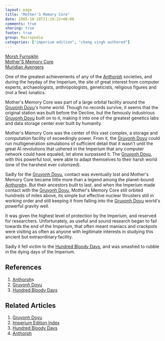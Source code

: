 ```yaml
---
layout: page
title: "Mother'S Memory Core"
date: 2005-10-18T21:19:22+00:00
comments: true
sharing: true
footer: true
group: Macropedia
categories: ["imperium edition", "chang singh authored"]
---
```


<div class='row'>
	<div class='col-md-4'><a href='/macropedia/morsh-furnoklin'>Morsh Furnoklin</a></div>
	<div class='col-md-4'><a href='/macropedia/mother-memory-core'>Mother'S Memory Core</a></div>
	<div class='col-md-4'><a href='/macropedia/muridian-avengers'>Muridian Avengers</a></div>
</div>


One of the greatest achievements of any of the [Anthorph](/macropedia/anthorph) societies, and during the heyday of the Imperium, the site of great interest from computer experts, archaeologists, anthropologists, geneticists, religious figures and (not a few) lunatics.

Mother's Memory Core was part of a large orbital facility around the [Gruyonh Doyu](/macropedia/gruyonh-doyu)'s home world.  Though no records survive, it seems that the original station was built before the Decline, but the famously industrious [Gruyonh Doyu](/macropedia/gruyonh-doyu) built on to it, making it into one of the greatest genetics labs and data storage center ever built by humanity.

Mother's Memory Core was the center of this vast complex, a storage and computation facility of exceedingly power.  From it, the [Gruyonh Doyu](/macropedia/gruyonh-doyu) could run multigeneration simulations of sufficient detail that it wasn't until the great AI revolutions that ushered in the Imperium that any computer network could have equaled, let alone surpassed it.  The [Gruyonh Doyu](/macropedia/gruyonh-doyu), with this powerful tool, were able to adapt themselves to their harsh world (one of the harshest ever colonized).

Sadly for the [Gruyonh Doyu](/macropedia/gruyonh-doyu), contact was eventually lost and Mother's Memory Core became little more than a legend among the planet-bound [Anthorph](/macropedia/anthorph)s.  But their ancestors built to last, and when the Imperium made contact with the [Gruyonh Doyu](/macropedia/gruyonh-doyu), Mother's Memory Core still orbited hundreds of miles above, its simple but effective nuclear thrusters still in working order and still keeping it from falling into the [Gruyonh Doyu](/macropedia/gruyonh-doyu) world's powerful gravity well.

It was given the highest level of protection by the Imperium, and reserved for researchers.  Unfortunately, as useful and sound research began to fail towards the end of the Imperium, that often meant maniacs and crackpots were visiting as often as anyone with legitimate interests in studying this ancient but extraordinary facility.

Sadly it fell victim to the [Hundred Bloody Days](/macropedia/hundred-bloody-days), and was smashed to rubble in the dying days of the Imperium.

## References
1. [Anthorph](/macropedia/anthorph)s
1. [Gruyonh Doyu](/macropedia/gruyonh-doyu)
1. [Hundred Bloody Days](/macropedia/hundred-bloody-days)

## Related Articles

1. [Gruyonh Doyu](/macropedia/gruyonh-doyu)
2. [Imperium Edition Index](/macropedia/imperium-edition-index)
3. [Hundred Bloody Days](/macropedia/hundred-bloody-days)
4. [Anthorph](/macropedia/anthorph)



 
